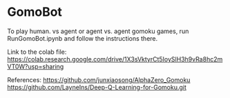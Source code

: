 # GomoBot

To play human. vs agent or agent vs. agent gomoku games, run RunGomoBot.ipynb and follow the instructions there.


Link to the colab file: https://colab.research.google.com/drive/1X3sVktyrCt5IoySlH3h9vRa8hc2mVT0W?usp=sharing

References:
https://github.com/junxiaosong/AlphaZero_Gomoku
https://github.com/LayneIns/Deep-Q-Learning-for-Gomoku.git
